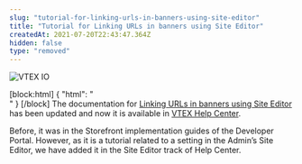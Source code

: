 ```yaml
---
slug: "tutorial-for-linking-urls-in-banners-using-site-editor"
title: "Tutorial for Linking URLs in banners using Site Editor"
createdAt: 2021-07-20T22:43:47.364Z
hidden: false
type: "removed"
---
```


![VTEX IO](https://img.shields.io/badge/-VTEX%20IO-orange)

[block:html]
{
  "html": "<br>"
}
[/block]
The documentation for [Linking URLs in banners using Site Editor](https://help.vtex.com/en/tutorial/linking-urls-to-banners-using-the-site-editor--4z2PagtN733waiWA8ttOuD) has been updated and now it is available in [VTEX Help Center](https://help.vtex.com/). 

Before, it was in the Storefront implementation guides of the Developer Portal. However, as it is a tutorial related to a setting in the Admin’s Site Editor, we have added it in the Site Editor track of Help Center.